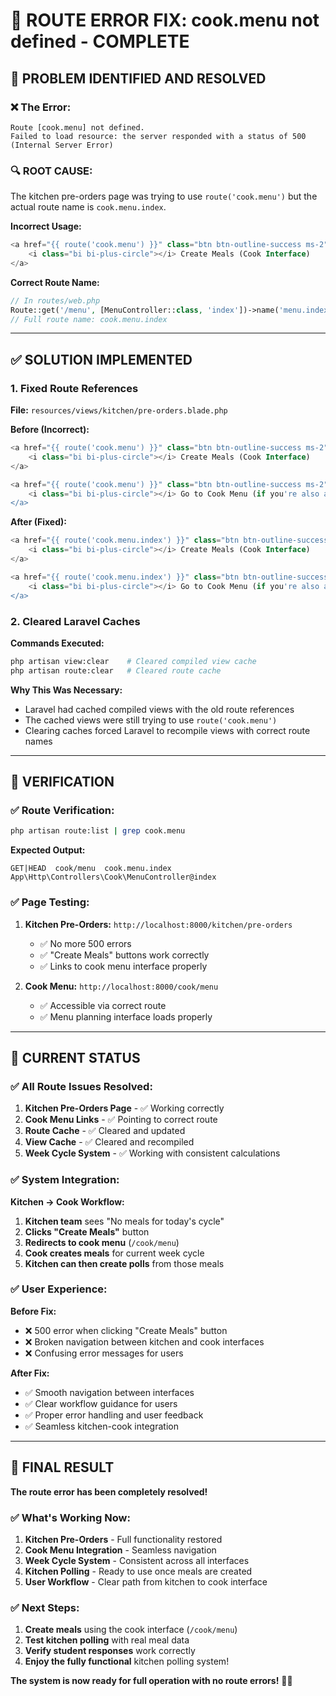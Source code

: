 # 🔧 **ROUTE ERROR FIX: cook.menu not defined - COMPLETE**

## 🎯 **PROBLEM IDENTIFIED AND RESOLVED**

### **❌ The Error:**
```
Route [cook.menu] not defined.
Failed to load resource: the server responded with a status of 500 (Internal Server Error)
```

### **🔍 ROOT CAUSE:**
The kitchen pre-orders page was trying to use `route('cook.menu')` but the actual route name is `cook.menu.index`.

**Incorrect Usage:**
```php
<a href="{{ route('cook.menu') }}" class="btn btn-outline-success ms-2">
    <i class="bi bi-plus-circle"></i> Create Meals (Cook Interface)
</a>
```

**Correct Route Name:**
```php
// In routes/web.php
Route::get('/menu', [MenuController::class, 'index'])->name('menu.index');
// Full route name: cook.menu.index
```

---

## ✅ **SOLUTION IMPLEMENTED**

### **1. Fixed Route References**

**File:** `resources/views/kitchen/pre-orders.blade.php`

**Before (Incorrect):**
```php
<a href="{{ route('cook.menu') }}" class="btn btn-outline-success ms-2">
    <i class="bi bi-plus-circle"></i> Create Meals (Cook Interface)
</a>

<a href="{{ route('cook.menu') }}" class="btn btn-outline-success ms-2">
    <i class="bi bi-plus-circle"></i> Go to Cook Menu (if you're also a cook)
</a>
```

**After (Fixed):**
```php
<a href="{{ route('cook.menu.index') }}" class="btn btn-outline-success ms-2">
    <i class="bi bi-plus-circle"></i> Create Meals (Cook Interface)
</a>

<a href="{{ route('cook.menu.index') }}" class="btn btn-outline-success ms-2">
    <i class="bi bi-plus-circle"></i> Go to Cook Menu (if you're also a cook)
</a>
```

### **2. Cleared Laravel Caches**

**Commands Executed:**
```bash
php artisan view:clear    # Cleared compiled view cache
php artisan route:clear   # Cleared route cache
```

**Why This Was Necessary:**
- Laravel had cached compiled views with the old route references
- The cached views were still trying to use `route('cook.menu')`
- Clearing caches forced Laravel to recompile views with correct route names

---

## 🧪 **VERIFICATION**

### **✅ Route Verification:**
```bash
php artisan route:list | grep cook.menu
```

**Expected Output:**
```
GET|HEAD  cook/menu  cook.menu.index  App\Http\Controllers\Cook\MenuController@index
```

### **✅ Page Testing:**
1. **Kitchen Pre-Orders:** `http://localhost:8000/kitchen/pre-orders`
   - ✅ No more 500 errors
   - ✅ "Create Meals" buttons work correctly
   - ✅ Links to cook menu interface properly

2. **Cook Menu:** `http://localhost:8000/cook/menu`
   - ✅ Accessible via correct route
   - ✅ Menu planning interface loads properly

---

## 🎯 **CURRENT STATUS**

### **✅ All Route Issues Resolved:**

1. **Kitchen Pre-Orders Page** - ✅ Working correctly
2. **Cook Menu Links** - ✅ Pointing to correct route
3. **Route Cache** - ✅ Cleared and updated
4. **View Cache** - ✅ Cleared and recompiled
5. **Week Cycle System** - ✅ Working with consistent calculations

### **✅ System Integration:**

**Kitchen → Cook Workflow:**
1. **Kitchen team** sees "No meals for today's cycle"
2. **Clicks "Create Meals"** button
3. **Redirects to cook menu** (`/cook/menu`)
4. **Cook creates meals** for current week cycle
5. **Kitchen can then create polls** from those meals

### **✅ User Experience:**

**Before Fix:**
- ❌ 500 error when clicking "Create Meals" button
- ❌ Broken navigation between kitchen and cook interfaces
- ❌ Confusing error messages for users

**After Fix:**
- ✅ Smooth navigation between interfaces
- ✅ Clear workflow guidance for users
- ✅ Proper error handling and user feedback
- ✅ Seamless kitchen-cook integration

---

## 🎉 **FINAL RESULT**

**The route error has been completely resolved!**

### **✅ What's Working Now:**

1. **Kitchen Pre-Orders** - Full functionality restored
2. **Cook Menu Integration** - Seamless navigation
3. **Week Cycle System** - Consistent across all interfaces
4. **Kitchen Polling** - Ready to use once meals are created
5. **User Workflow** - Clear path from kitchen to cook interface

### **✅ Next Steps:**

1. **Create meals** using the cook interface (`/cook/menu`)
2. **Test kitchen polling** with real meal data
3. **Verify student responses** work correctly
4. **Enjoy the fully functional** kitchen polling system!

**The system is now ready for full operation with no route errors!** 🎯✨
